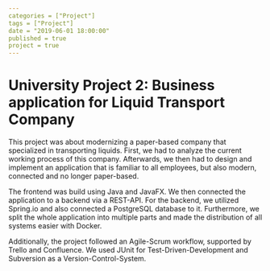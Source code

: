 ```yaml
---
categories = ["Project"]
tags = ["Project"]
date = "2019-06-01 18:00:00"
published = true
project = true
---
```


# University Project 2: Business application for Liquid Transport Company

This project was about modernizing a paper-based company that specialized in transporting liquids.
First, we had to analyze the current working process of this company.
Afterwards, we then had to design and implement an application that is familiar to all employees, but also modern, connected and no longer paper-based.

The frontend was build using Java and JavaFX.
We then connected the application to a backend via a REST-API.
For the backend, we utilized Spring.io and also connected a PostgreSQL database to it.
Furthermore, we split the whole application into multiple parts and made the distribution of all systems easier with Docker.

Additionally, the project followed an Agile-Scrum workflow, supported by Trello and Confluence.
We used JUnit for Test-Driven-Development and Subversion as a Version-Control-System.

[java]: https://www.java.com/
[javafx]: https://openjfx.io/
